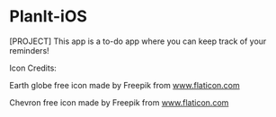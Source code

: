 # PlanIt-iOS
[PROJECT] This app is a to-do app where you can keep track of your reminders!

Icon Credits:

Earth globe free icon made by Freepik from www.flaticon.com
  
Chevron free icon made by Freepik from www.flaticon.com
